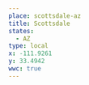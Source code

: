 ```yaml
---
place: scottsdale-az
title: Scottsdale
states:
  - AZ
type: local
x: -111.9261
y: 33.4942
wwc: true
---
```

